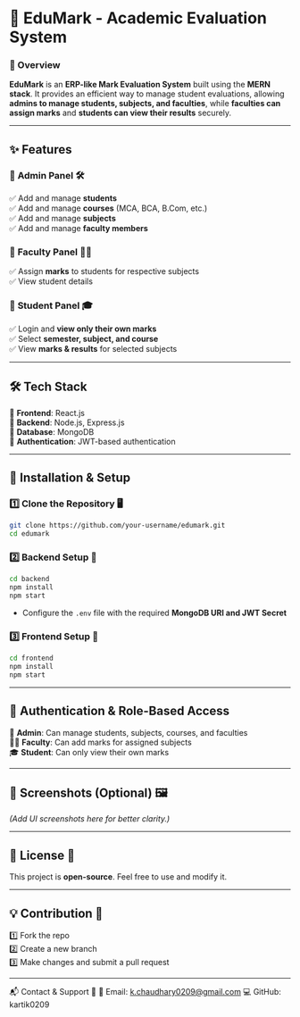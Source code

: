 

# 🎯 **EduMark - Academic Evaluation System**  

### 📌 Overview  
**EduMark** is an **ERP-like Mark Evaluation System** built using the **MERN stack**. It provides an efficient way to manage student evaluations, allowing **admins to manage students, subjects, and faculties**, while **faculties can assign marks** and **students can view their results** securely.  

---

## ✨ Features  

### 🔹 **Admin Panel** 🛠️  
✅ Add and manage **students**  
✅ Add and manage **courses** (MCA, BCA, B.Com, etc.)  
✅ Add and manage **subjects**  
✅ Add and manage **faculty members**  

### 🔹 **Faculty Panel** 👨‍🏫  
✅ Assign **marks** to students for respective subjects  
✅ View student details  

### 🔹 **Student Panel** 🎓  
✅ Login and **view only their own marks**  
✅ Select **semester, subject, and course**  
✅ View **marks & results** for selected subjects  

---

## 🛠️ Tech Stack  
🚀 **Frontend**: React.js  
🚀 **Backend**: Node.js, Express.js  
🚀 **Database**: MongoDB  
🚀 **Authentication**: JWT-based authentication  

---

## 🚀 Installation & Setup  

### 1️⃣ Clone the Repository 🖥️  
```sh
git clone https://github.com/your-username/edumark.git
cd edumark
```

### 2️⃣ Backend Setup 🔧  
```sh
cd backend
npm install
npm start
```
- Configure the `.env` file with the required **MongoDB URI and JWT Secret**  

### 3️⃣ Frontend Setup 🎨  
```sh
cd frontend
npm install
npm start
```

---

## 🔐 Authentication & Role-Based Access  
👑 **Admin**: Can manage students, subjects, courses, and faculties  
👨‍🏫 **Faculty**: Can add marks for assigned subjects  
🎓 **Student**: Can only view their own marks  

---

## 📸 Screenshots (Optional) 🖼️  
*(Add UI screenshots here for better clarity.)*  

---

## 📜 License 📝  
This project is **open-source**. Feel free to use and modify it.  

---

## 💡 Contribution 🤝  
1️⃣ Fork the repo  
2️⃣ Create a new branch  
3️⃣ Make changes and submit a pull request  

---

📬 Contact & Support 📩
📧 Email: k.chaudhary0209@gmail.com
💻 GitHub: kartik0209



